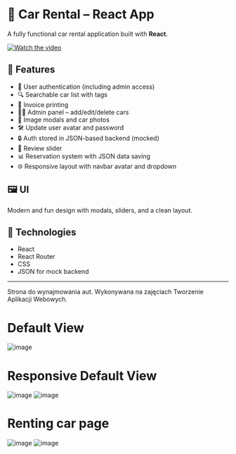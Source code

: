 # 🚗 Car Rental – React App

A fully functional car rental application built with **React**.


[![Watch the video](https://i.sstatic.net/Vp2cE.png)]([https://youtu.be/vt5fpE0bzSY](https://youtu.be/jBsCJ7OEu6I))


## 🔧 Features

- 👤 User authentication (including admin access)
- 🔍 Searchable car list with tags
- 🧾 Invoice printing
- 🧑‍💼 Admin panel – add/edit/delete cars
- 📸 Image modals and car photos
- 🛠️ Update user avatar and password
- 🔒 Auth stored in JSON-based backend (mocked)
- 🌟 Review slider
- 📊 Reservation system with JSON data saving
- 🌐 Responsive layout with navbar avatar and dropdown

## 🖼️ UI

Modern and fun design with modals, sliders, and a clean layout.

## 📁 Technologies

- React
- React Router
- CSS
- JSON for mock backend

---



 Strona do wynajmowania aut. Wykonywana na zajęciach Tworzenie Aplikacji Webowych.
# Default View
![image](https://github.com/user-attachments/assets/d3a79d1d-b1ba-4118-9f90-c6909fed850f)
# Responsive Default View
![image](https://github.com/user-attachments/assets/792ba312-5a71-48bb-9c58-6141c536fdec)
![image](https://github.com/user-attachments/assets/094266d2-9290-4788-8803-240233074d46)

# Renting car page
![image](https://github.com/user-attachments/assets/afcbe19e-281f-44ff-8fdd-65dbde9e4661)
![image](https://github.com/user-attachments/assets/23366eac-f5a2-4f27-bd7c-f06ce920f2f6)

